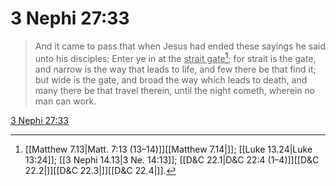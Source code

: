 # 3 Nephi 27:33

> And it came to pass that when Jesus had ended these sayings he said unto his disciples: Enter ye in at the <u>strait gate</u>[^a]; for strait is the gate, and narrow is the way that leads to life, and few there be that find it; but wide is the gate, and broad the way which leads to death, and many there be that travel therein, until the night cometh, wherein no man can work.

[3 Nephi 27:33](https://www.churchofjesuschrist.org/study/scriptures/bofm/3-ne/27?lang=eng&id=p33#p33)


[^a]: [[Matthew 7.13|Matt. 7:13 (13–14)]][[Matthew 7.14|]]; [[Luke 13.24|Luke 13:24]]; [[3 Nephi 14.13|3 Ne. 14:13]]; [[D&C 22.1|D&C 22:4 (1–4)]][[D&C 22.2|]][[D&C 22.3|]][[D&C 22.4|]].  
